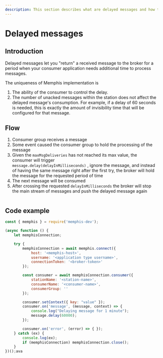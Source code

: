 ```yaml
---
description: This section describes what are delayed messages and how to create it.
---
```


# Delayed messages

## Introduction

Delayed messages let you "return" a received message to the broker for a period when your consumer application needs additional time to process messages.

The uniqueness of Memphis implementation is&#x20;

1. The ability of the consumer to control the delay.
2. The number of unacked messages within the station does not affect the delayed message's consumption. For example, if a delay of 60 seconds is needed, this is exactly the amount of invisibility time that will be configured for that message.

## Flow

1. Consumer group receives a message
2. Some event caused the consumer group to hold the processing of the message
3. Given the `maxMsgDeliveries` has not reached its max value, the consumer will trigger \
   `message.delay(delayInMilliseconds)` , ignore the message, and instead of having the same message right after the first try, the broker will hold the message for the requested period of time
4. The next message will be consumed
5. After crossing the requested `delayInMilliseconds` the broker will stop the main stream of messages and push the delayed message again

<figure><img src="/assets/delayed queues.jpeg" alt=""><figcaption></figcaption></figure>

## Code example

```javascript
const { memphis } = require('memphis-dev');

(async function () {
    let memphisConnection;

    try {
        memphisConnection = await memphis.connect({
            host: '<memphis-host>',
            username: '<application type username>',
            connectionToken: '<broker-token>'
        });

        const consumer = await memphisConnection.consumer({
            stationName: '<station-name>',
            consumerName: '<consumer-name>',
            consumerGroup: ''
        });

        consumer.setContext({ key: "value" });
        consumer.on('message', (message, context) => {
            console.log("Delaying message for 1 minute");
            message.delay(60000);
        });

        consumer.on('error', (error) => { });
    } catch (ex) {
        console.log(ex);
        if (memphisConnection) memphisConnection.close();
    }
})();ava
```
